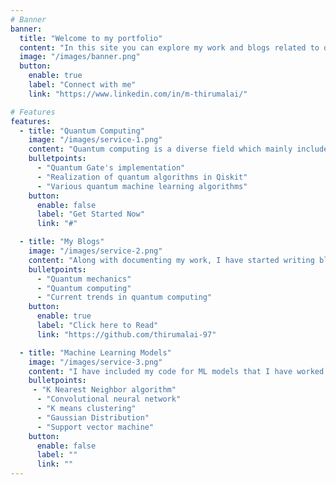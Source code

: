 ```yaml
---
# Banner
banner:
  title: "Welcome to my portfolio"
  content: "In this site you can explore my work and blogs related to quantum computing, predominantly in     quantum machine learning, algorithm and cryptography."
  image: "/images/banner.png"
  button:
    enable: true
    label: "Connect with me"
    link: "https://www.linkedin.com/in/m-thirumalai/"

# Features
features:
  - title: "Quantum Computing"
    image: "/images/service-1.png"
    content: "Quantum computing is a diverse field which mainly included quantum machine learning, quantum algorithms, post quantum cryptography. Here I have included my work on these areas. Below are my current work in these areas"
    bulletpoints:
      - "Quantum Gate's implementation"
      - "Realization of quantum algorithms in Qiskit"
      - "Various quantum machine learning algorithms"
    button:
      enable: false
      label: "Get Started Now"
      link: "#"

  - title: "My Blogs"
    image: "/images/service-2.png"
    content: "Along with documenting my work, I have started writing blogs on quantum computing. I write blogs majorly in the below areas"
    bulletpoints:
      - "Quantum mechanics"
      - "Quantum computing"
      - "Current trends in quantum computing"
    button:
      enable: true
      label: "Click here to Read"
      link: "https://github.com/thirumalai-97"

  - title: "Machine Learning Models"
    image: "/images/service-3.png"
    content: "I have included my code for ML models that I have worked on during my ML course at IIT, Jodhpur. Below are the algorithms that I have used. Check out my work for code."
    bulletpoints:
     - "K Nearest Neighbor algorithm"
      - "Convolutional neural network"
      - "K means clustering"
      - "Gaussian Distribution"
      - "Support vector machine"
    button:
      enable: false
      label: ""
      link: ""
---
```

